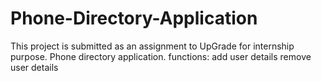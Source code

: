 # Phone-Directory-Application
This project is submitted as an assignment to UpGrade for internship purpose.
Phone directory application.
functions:
  add user details
  remove user details
 
